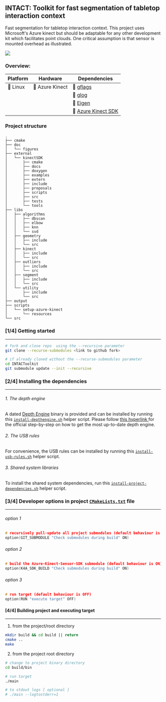 ## INTACT: Toolkit for fast segmentation of tabletop interaction context

Fast segmentation for tabletop interaction context. This project uses
Microsoft's Azure kinect but should be adaptable for any other development kit
which facilitates point clouds. One critical assumption is that sensor is
mounted overhead as illustrated.

![](https://github.com/edisonslightbulbs/INTACToolkit/blob/main/doc/figures/concept.png)

### Overview:

|   Platform |   Hardware	|  Dependencies 	|
|---	|---	|---	|
|   :white_square_button: Linux	|   :white_square_button: Azure Kinect 	| :white_square_button: [ gflags](https://github.com/gflags/gflags)	|
|| |  :white_square_button: [ glog ](https://github.com/google/glog)  	|
|| |  :white_square_button: [ Eigen ](https://gitlab.com/libeigen/eigen.git) |
||| :white_square_button:  [ Azure Kinect SDK](https://github.com/microsoft/Azure-Kinect-Sensor-SDK) |

### Project structure
```
.
├── cmake
├── doc
│   └── figures
├── external
│   └── kinectSDK
│       ├── cmake
│       ├── docs
│       ├── doxygen
│       ├── examples
│       ├── extern
│       ├── include
│       ├── proposals
│       ├── scripts
│       ├── src
│       ├── tests
│       └── tools
├── libs
│   ├── algorithms
│   │   ├── dbscan
│   │   ├── elbow
│   │   ├── knn
│   │   └── svd
│   ├── geometry
│   │   ├── include
│   │   └── src
│   ├── kinect
│   │   ├── include
│   │   └── src
│   ├── outliers
│   │   ├── include
│   │   └── src
│   ├── segment
│   │   ├── include
│   │   └── src
│   └── utility
│       ├── include
│       └── src
├── output
├── scripts
│   └── setup-azure-kinect
│       └── resources
└── src
```

### [1/4] Getting started

***

```bash
# fork and clone repo  using the --recursive parameter
git clone --recurse-submodules <link to github fork>

# if already cloned without the --recurse-submodules parameter
cd INTACToolkit
git submodule update --init --recursive
```

### [2/4] Installing the dependencies

***

###### 1. The depth engine

A dated [Depth Engine](https://github.com/microsoft/Azure-Kinect-Sensor-SDK/blob/develop/docs/depthengine.md) binary is provided and can be installed by running this [`install-depthengine.sh`](./scripts/setup-azure-kinect/) helper script. Please follow [ this hyperlink ](https://github.com/microsoft/Azure-Kinect-Sensor-SDK/blob/develop/docs/depthengine.md) for the official step-by-step on how to get the most up-to-date depth engine.

###### 2. The USB rules

For convenience, the USB rules can be installed by running this [`install-usb-rules.sh`](./scripts/setup-azure-kinect/) helper script.

###### 3. Shared system libraries

To install the shared system dependencies, run this [`install-project-dependencies.sh`](./scripts/setup-azure-kinect/) helper script.

### [3/4] Developer options in project [`CMakeLists.txt`](https://github.com/edisonslightbulbs/INTACToolkit/blob/main/CMakeLists.txt) file

***

###### option 1

```cpp
# recursively pull-update all project submodules (default behaviour is ON)
option(GIT_SUBMODULE "Check submodules during build" ON)
```

###### option 2

```cpp
# build the Azure-Kinect-Sensor-SDK submodule (default behaviour is ON)
option(K4A_SDK_BUILD "Check submodules during build" ON)
```

###### option 3

```cpp
# run target (default behaviour is OFF)
option(RUN "execute target" OFF)
```

#### [4/4] Building project and executing target

***

1) from the project/root directory

```bash
mkdir build && cd build || return
cmake ..
make
```

2) from the project root directory

```bash
# change to project binary directory
cd build/bin

# run target
./main

# to stdout logs [ optional ]
# ./main --logtostderr=1
```
